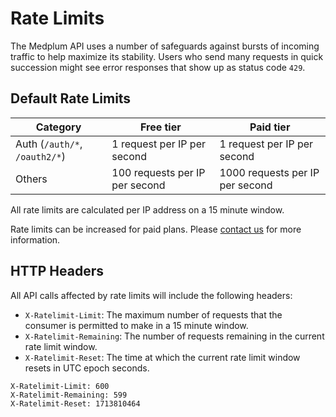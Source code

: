 # Rate Limits

The Medplum API uses a number of safeguards against bursts of incoming traffic to help maximize its stability. Users who send many requests in quick succession might see error responses that show up as status code `429`.

## Default Rate Limits

| Category                      | Free tier                      | Paid tier                       |
| ----------------------------- | ------------------------------ | ------------------------------- |
| Auth (`/auth/*`, `/oauth2/*`) | 1 request per IP per second    | 1 request per IP per second     |
| Others                        | 100 requests per IP per second | 1000 requests per IP per second |

All rate limits are calculated per IP address on a 15 minute window.

Rate limits can be increased for paid plans. Please [contact us](mailto:info+rate-limits@medplum.com?subject=Increase%20rate%20limits) for more information.

## HTTP Headers

All API calls affected by rate limits will include the following headers:

- `X-Ratelimit-Limit`: The maximum number of requests that the consumer is permitted to make in a 15 minute window.
- `X-Ratelimit-Remaining`: The number of requests remaining in the current rate limit window.
- `X-Ratelimit-Reset`: The time at which the current rate limit window resets in UTC epoch seconds.

```
X-Ratelimit-Limit: 600
X-Ratelimit-Remaining: 599
X-Ratelimit-Reset: 1713810464
```
